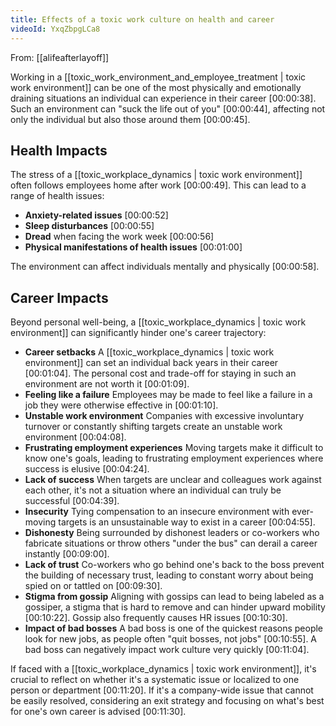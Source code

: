 ```yaml
---
title: Effects of a toxic work culture on health and career
videoId: YxqZbpgLCa8
---
```


From: [[alifeafterlayoff]] <br/> 

Working in a [[toxic_work_environment_and_employee_treatment | toxic work environment]] can be one of the most physically and emotionally draining situations an individual can experience in their career <a class="yt-timestamp" data-t="00:00:38">[00:00:38]</a>. Such an environment can "suck the life out of you" <a class="yt-timestamp" data-t="00:00:44">[00:00:44]</a>, affecting not only the individual but also those around them <a class="yt-timestamp" data-t="00:00:45">[00:00:45]</a>.

## Health Impacts

The stress of a [[toxic_workplace_dynamics | toxic work environment]] often follows employees home after work <a class="yt-timestamp" data-t="00:00:49">[00:00:49]</a>. This can lead to a range of health issues:
*   **Anxiety-related issues** <a class="yt-timestamp" data-t="00:00:52">[00:00:52]</a>
*   **Sleep disturbances** <a class="yt-timestamp" data-t="00:00:55">[00:00:55]</a>
*   **Dread** when facing the work week <a class="yt-timestamp" data-t="00:00:56">[00:00:56]</a>
*   **Physical manifestations of health issues** <a class="yt-timestamp" data-t="00:01:00">[00:01:00]</a>

The environment can affect individuals mentally and physically <a class="yt-timestamp" data-t="00:00:58">[00:00:58]</a>.

## Career Impacts

Beyond personal well-being, a [[toxic_workplace_dynamics | toxic work environment]] can significantly hinder one's career trajectory:
*   **Career setbacks** A [[toxic_workplace_dynamics | toxic work environment]] can set an individual back years in their career <a class="yt-timestamp" data-t="00:01:04">[00:01:04]</a>. The personal cost and trade-off for staying in such an environment are not worth it <a class="yt-timestamp" data-t="00:01:09">[00:01:09]</a>.
*   **Feeling like a failure** Employees may be made to feel like a failure in a job they were otherwise effective in <a class="yt-timestamp" data-t="00:01:10">[00:01:10]</a>.
*   **Unstable work environment** Companies with excessive involuntary turnover or constantly shifting targets create an unstable work environment <a class="yt-timestamp" data-t="00:04:08">[00:04:08]</a>.
*   **Frustrating employment experiences** Moving targets make it difficult to know one's goals, leading to frustrating employment experiences where success is elusive <a class="yt-timestamp" data-t="00:04:24">[00:04:24]</a>.
*   **Lack of success** When targets are unclear and colleagues work against each other, it's not a situation where an individual can truly be successful <a class="yt-timestamp" data-t="00:04:39">[00:04:39]</a>.
*   **Insecurity** Tying compensation to an insecure environment with ever-moving targets is an unsustainable way to exist in a career <a class="yt-timestamp" data-t="00:04:55">[00:04:55]</a>.
*   **Dishonesty** Being surrounded by dishonest leaders or co-workers who fabricate situations or throw others "under the bus" can derail a career instantly <a class="yt-timestamp" data-t="00:09:00">[00:09:00]</a>.
*   **Lack of trust** Co-workers who go behind one's back to the boss prevent the building of necessary trust, leading to constant worry about being spied on or tattled on <a class="yt-timestamp" data-t="00:09:30">[00:09:30]</a>.
*   **Stigma from gossip** Aligning with gossips can lead to being labeled as a gossiper, a stigma that is hard to remove and can hinder upward mobility <a class="yt-timestamp" data-t="00:10:22">[00:10:22]</a>. Gossip also frequently causes HR issues <a class="yt-timestamp" data-t="00:10:30">[00:10:30]</a>.
*   **Impact of bad bosses** A bad boss is one of the quickest reasons people look for new jobs, as people often "quit bosses, not jobs" <a class="yt-timestamp" data-t="00:10:55">[00:10:55]</a>. A bad boss can negatively impact work culture very quickly <a class="yt-timestamp" data-t="00:11:04">[00:11:04]</a>.

If faced with a [[toxic_workplace_dynamics | toxic work environment]], it's crucial to reflect on whether it's a systematic issue or localized to one person or department <a class="yt-timestamp" data-t="00:11:20">[00:11:20]</a>. If it's a company-wide issue that cannot be easily resolved, considering an exit strategy and focusing on what's best for one's own career is advised <a class="yt-timestamp" data-t="00:11:30">[00:11:30]</a>.